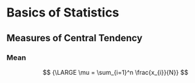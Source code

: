 # Basics of Statistics

## Measures of Central Tendency

### Mean


$$
{\LARGE \mu = \sum_{i=1}^n \frac{x_{i}}{N}}
$$

